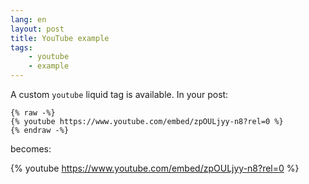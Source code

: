 ```yaml
---
lang: en
layout: post
title: YouTube example
tags:
    - youtube
    - example
---
```


A custom `youtube` liquid tag is available. In your post:

```
{% raw -%}
{% youtube https://www.youtube.com/embed/zpOULjyy-n8?rel=0 %}
{% endraw -%}
```

becomes:

{% youtube https://www.youtube.com/embed/zpOULjyy-n8?rel=0 %}
